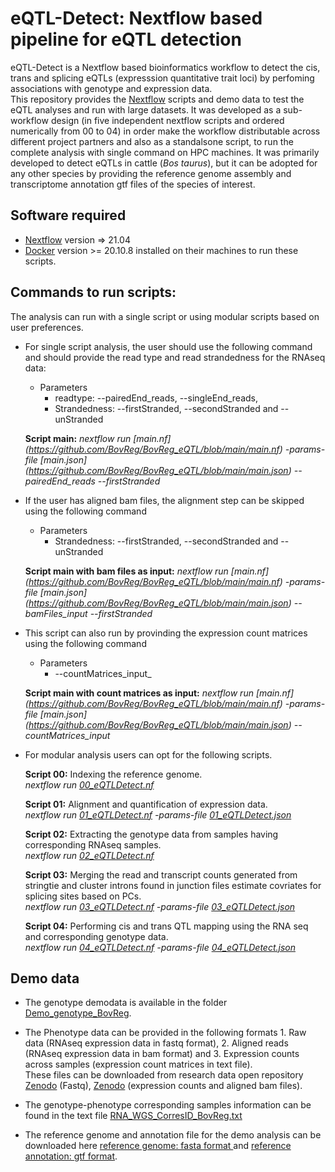 # eQTL-Detect: Nextflow based pipeline for eQTL detection 
eQTL-Detect is a Nextflow based bioinformatics workflow to detect the cis, trans and splicing eQTLs (expresssion quantitative trait loci) by perfoming associations with genotype and expression data.\
This repository provides the [Nextflow](https://www.nextflow.io/) scripts and demo data to test the eQTL analyses and run with large datasets. It was developed as a sub-workflow design (in five independent nextflow scripts and ordered numerically from 00 to 04) in order make the workflow distributable across different project partners and also as a standalsone script, to run the complete analysis with single command on HPC machines. It was primarily developed to detect eQTLs in cattle (_Bos taurus_), but it can be adopted for any other species by providing the reference genome assembly and transcriptome annotation gtf files of the species of interest. 


## Software required
- [Nextflow](https://www.nextflow.io/) version => 21.04 
- [Docker](https://www.docker.com/) version >=  20.10.8 installed on their machines to run these scripts.

  
## Commands to run scripts:

The analysis can run with a single script or using modular scripts based on user preferences.

- For single script analysis, the user should use the following command and should provide the read type and read strandedness for the RNAseq data:

  - Parameters 
    - readtype: --pairedEnd_reads, --singleEnd_reads, 
    - Strandedness: --firstStranded, --secondStranded and --unStranded

   **Script main:** _nextflow run [main.nf] (https://github.com/BovReg/BovReg_eQTL/blob/main/main.nf)
-params-file [main.json] (https://github.com/BovReg/BovReg_eQTL/blob/main/main.json) --pairedEnd_reads --firstStranded_

- If the user has aligned bam files, the alignment step can be skipped using the following command
  - Parameters 
     - Strandedness: --firstStranded, --secondStranded and --unStranded

  **Script main with bam files as input:** _nextflow run [main.nf] (https://github.com/BovReg/BovReg_eQTL/blob/main/main.nf)
-params-file [main.json] (https://github.com/BovReg/BovReg_eQTL/blob/main/main.json) --bamFiles_input --firstStranded_

- This script can also run by provinding the expression count matrices using the following command
   - Parameters 
     - --countMatrices_input_

  **Script main with count matrices as input:** _nextflow run [main.nf] (https://github.com/BovReg/BovReg_eQTL/blob/main/main.nf)
-params-file [main.json] (https://github.com/BovReg/BovReg_eQTL/blob/main/main.json) --countMatrices_input_


- For modular analysis users can opt for the following scripts.

  **Script 00:**  Indexing the reference genome.\
  _nextflow run [00_eQTLDetect.nf](https://github.com/BovReg/BovReg_eQTL/blob/main/00_eQTLDetect.nf)_  

  **Script 01:**  Alignment and quantification of expression data.\
  _nextflow run [01_eQTLDetect.nf](https://github.com/BovReg/BovReg_eQTL/blob/main/01_eQTLDetect.nf) -params-file [01_eQTLDetect.json](https://github.com/BovReg/BovReg_eQTL/blob/main/01_eQTLDetect.json)_  


  **Script 02:**  Extracting the genotype data from samples having corresponding RNAseq samples.\
   _nextflow run [02_eQTLDetect.nf](https://github.com/BovReg/BovReg_eQTL/blob/main/02_eQTLDetect.nf)_  

  **Script 03:**  Merging the read and transcript counts generated from stringtie and cluster introns found in junction files estimate covriates for splicing sites based on PCs.\
   _nextflow run [03_eQTLDetect.nf](https://github.com/BovReg/BovReg_eQTL/blob/main/03_eQTLDetect.nf) -params-file [03_eQTLDetect.json](https://github.com/BovReg/BovReg_eQTL/blob/main/03_eQTLDetect.json)_  

  **Script 04:**  Performing cis and trans QTL mapping using the RNA seq and corresponding genotype data.\
  _nextflow run [04_eQTLDetect.nf](https://github.com/BovReg/BovReg_eQTL/blob/main/04_eQTLDetect.nf) -params-file [04_eQTLDetect.json](https://github.com/BovReg/BovReg_eQTL/blob/main/04_eQTLDetect.json)_  


## Demo data
- The genotype demodata is available in the folder [Demo_genotype_BovReg](https://github.com/BovReg/BovReg_eQTL/tree/main/Demo_genotype_BovReg). 

- The Phenotype data can be provided in the following formats 1. Raw data (RNAseq expression data in fastq format), 2. Aligned reads (RNAseq expression data in bam format)  and 3. Expression counts across samples (expression count matrices in text file).\
These files can be downloaded from research data open repository 
 [Zenodo](https://zenodo.org/record/7949616) (Fastq),
 [Zenodo](https://zenodo.org/records/7950181) (expression counts and aligned bam files).

- The genotype-phenotype corresponding samples information can be found in the text file [RNA_WGS_CorresID_BovReg.txt](https://github.com/BovReg/BovReg_eQTL/blob/main/RNA_WGS_CorresID_BovReg.txt)

- The reference genome and annotation file for the demo analysis can be downloaded here [reference genome: fasta format ](https://ftp.ensembl.org/pub/release-109/fasta/bos_taurus/dna/Bos_taurus.ARS-UCD1.2.dna.toplevel.fa.gz) and [reference annotation: gtf format](https://ftp.ensembl.org/pub/release-109/gtf/bos_taurus/Bos_taurus.ARS-UCD1.2.109.gtf.gz).
